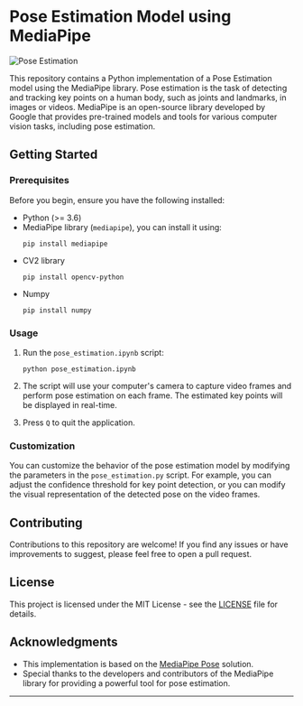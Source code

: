 # Pose Estimation Model using MediaPipe


![Pose Estimation](https://editor.analyticsvidhya.com/uploads/53474logo_horizontal_color.png)

This repository contains a Python implementation of a Pose Estimation model using the MediaPipe library. Pose estimation is the task of detecting and tracking key points on a human body, such as joints and landmarks, in images or videos. MediaPipe is an open-source library developed by Google that provides pre-trained models and tools for various computer vision tasks, including pose estimation.

## Getting Started

### Prerequisites

Before you begin, ensure you have the following installed:

- Python (>= 3.6)
- MediaPipe library (`mediapipe`), you can install it using:
  ```
  pip install mediapipe
  ```
- CV2 library
  ```
  pip install opencv-python
  ```
- Numpy
  ```
  pip install numpy
  ```

### Usage

1. Run the `pose_estimation.ipynb` script:
   ```
   python pose_estimation.ipynb
   ```
   
2. The script will use your computer's camera to capture video frames and perform pose estimation on each frame. The estimated key points will be displayed in real-time.

3. Press `Q` to quit the application.

### Customization

You can customize the behavior of the pose estimation model by modifying the parameters in the `pose_estimation.py` script. For example, you can adjust the confidence threshold for key point detection, or you can modify the visual representation of the detected pose on the video frames.

## Contributing

Contributions to this repository are welcome! If you find any issues or have improvements to suggest, please feel free to open a pull request.

## License

This project is licensed under the MIT License - see the [LICENSE](LICENSE) file for details.

## Acknowledgments

- This implementation is based on the [MediaPipe Pose](https://google.github.io/mediapipe/solutions/pose.html) solution.
- Special thanks to the developers and contributors of the MediaPipe library for providing a powerful tool for pose estimation.

---
